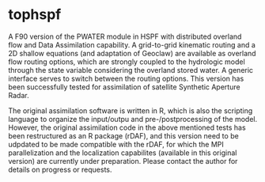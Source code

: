# tophspf
A F90 version of the PWATER module in HSPF with distributed overland flow and Data Assimilation capability. A grid-to-grid kinematic routing and a 2D shallow equations (and adaptation of Geoclaw) are available as overland flow routing options, which are strongly coupled to the hydrologic model through the state variable considering the overland stored water. A generic interface serves to switch between the routing options. This version has been successfully tested for assimilation of satellite Synthetic Aperture Radar. 

The original assimilation software is written in R, which is also the scripting language to organize the input/outpu and pre-/postprocessing of the model. However, the original assimilation code in the above mentioned tests has been restructured as an R package (rDAF), and this version need to be udpdated to be made compatible with the rDAF, for which the MPI parallelization and the localization capabilites (available in this original version) are currently under preparation. Please contact the author for details on progress or requests.
 

